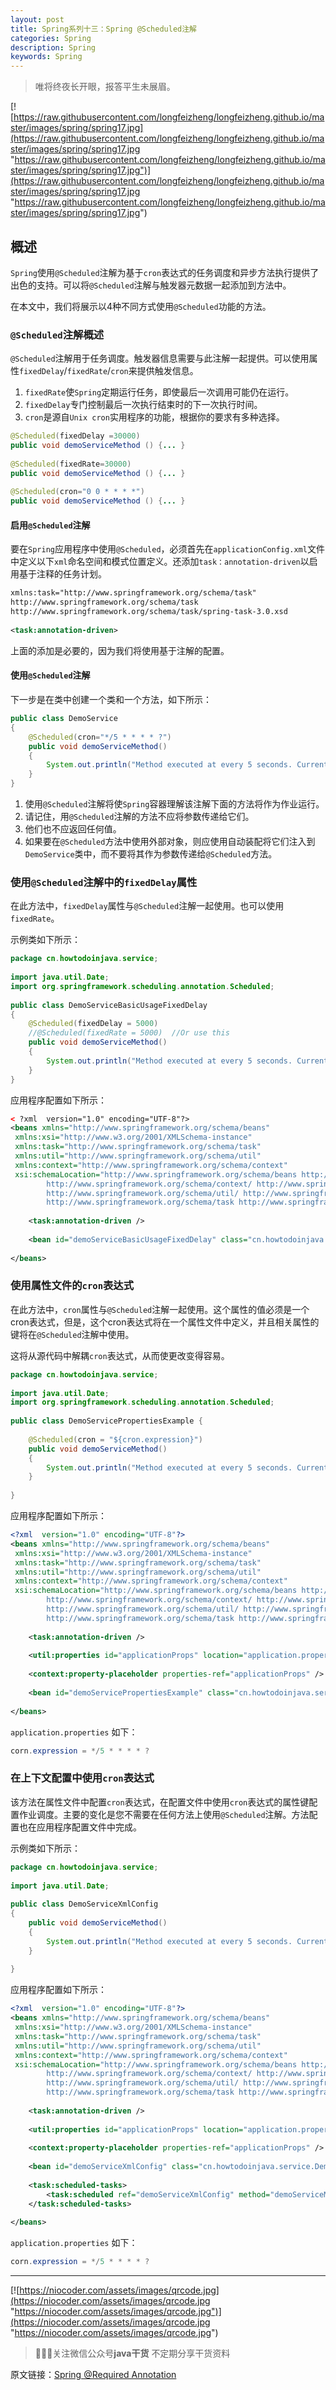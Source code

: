 ```yaml
---
layout: post
title: Spring系列十三：Spring @Scheduled注解
categories: Spring
description: Spring
keywords: Spring
---
```


> 唯将终夜长开眼，报答平生未展眉。

[![https://raw.githubusercontent.com/longfeizheng/longfeizheng.github.io/master/images/spring/spring17.jpg](https://raw.githubusercontent.com/longfeizheng/longfeizheng.github.io/master/images/spring/spring17.jpg "https://raw.githubusercontent.com/longfeizheng/longfeizheng.github.io/master/images/spring/spring17.jpg")](https://raw.githubusercontent.com/longfeizheng/longfeizheng.github.io/master/images/spring/spring17.jpg "https://raw.githubusercontent.com/longfeizheng/longfeizheng.github.io/master/images/spring/spring17.jpg")


## 概述

`Spring`使用`@Scheduled`注解为基于`cron`表达式的任务调度和异步方法执行提供了出色的支持。可以将`@Scheduled`注解与触发器元数据一起添加到方法中。

在本文中，我们将展示以4种不同方式使用`@Scheduled`功能的方法。

### `@Scheduled`注解概述

`@Scheduled`注解用于任务调度。触发器信息需要与此注解一起提供。可以使用属性`fixedDelay`/`fixedRate`/`cron`来提供触发信息。

1. `fixedRate`使`Spring`定期运行任务，即使最后一次调用可能仍在运行。
2. `fixedDelay`专门控制最后一次执行结束时的下一次执行时间。
3. `cron`是源自`Unix cron`实用程序的功能，根据你的要求有多种选择。

```java
@Scheduled(fixedDelay =30000)
public void demoServiceMethod () {... }
 
@Scheduled(fixedRate=30000)
public void demoServiceMethod () {... }
 
@Scheduled(cron="0 0 * * * *")
public void demoServiceMethod () {... }
```

#### 启用`@Scheduled`注解

要在`Spring`应用程序中使用`@Scheduled`，必须首先在`applicationConfig.xml`文件中定义以下`xml`命名空间和模式位置定义。还添加`task：annotation-driven`以启用基于注释的任务计划。

```xml
xmlns:task="http://www.springframework.org/schema/task"
http://www.springframework.org/schema/task
http://www.springframework.org/schema/task/spring-task-3.0.xsd
 
<task:annotation-driven>

```

上面的添加是必要的，因为我们将使用基于注解的配置。


#### 使用`@Scheduled`注解

下一步是在类中创建一个类和一个方法，如下所示：

```java
public class DemoService
{
    @Scheduled(cron="*/5 * * * * ?")
    public void demoServiceMethod()
    {
        System.out.println("Method executed at every 5 seconds. Current time is :: "+ new Date());
    }
}
```
1. 使用`@Scheduled`注解将使`Spring`容器理解该注解下面的方法将作为作业运行。
2. 请记住，用`@Scheduled`注解的方法不应将参数传递给它们。
3. 他们也不应返回任何值。
4. 如果要在`@Scheduled`方法中使用外部对象，则应使用自动装配将它们注入到`DemoService`类中，而不要将其作为参数传递给`@Scheduled`方法。

### 使用`@Scheduled`注解中的`fixedDelay`属性

在此方法中，`fixedDelay`属性与`@Scheduled`注解一起使用。也可以使用`fixedRate`。

示例类如下所示：

```java
package cn.howtodoinjava.service;
 
import java.util.Date;
import org.springframework.scheduling.annotation.Scheduled;
 
public class DemoServiceBasicUsageFixedDelay
{
    @Scheduled(fixedDelay = 5000)
    //@Scheduled(fixedRate = 5000)  //Or use this
    public void demoServiceMethod()
    {
        System.out.println("Method executed at every 5 seconds. Current time is :: "+ new Date());
    }
}
```

应用程序配置如下所示：

```xml
< ?xml  version="1.0" encoding="UTF-8"?>
<beans xmlns="http://www.springframework.org/schema/beans"
 xmlns:xsi="http://www.w3.org/2001/XMLSchema-instance"
 xmlns:task="http://www.springframework.org/schema/task"
 xmlns:util="http://www.springframework.org/schema/util"
 xmlns:context="http://www.springframework.org/schema/context"
 xsi:schemaLocation="http://www.springframework.org/schema/beans http://www.springframework.org/schema/beans/spring-beans-3.0.xsd
        http://www.springframework.org/schema/context/ http://www.springframework.org/schema/context/spring-context.xsd
        http://www.springframework.org/schema/util/ http://www.springframework.org/schema/util/spring-util.xsd
        http://www.springframework.org/schema/task http://www.springframework.org/schema/task/spring-task-3.0.xsd">
 
    <task:annotation-driven />
 
    <bean id="demoServiceBasicUsageFixedDelay" class="cn.howtodoinjava.service.DemoServiceBasicUsageFixedDelay"></bean>
 
</beans>
```

### 使用属性文件的`cron`表达式

在此方法中，`cron`属性与`@Scheduled`注解一起使用。这个属性的值必须是一个cron表达式，但是，这个cron表达式将在一个属性文件中定义，并且相关属性的键将在`@Scheduled`注解中使用。

这将从源代码中解耦`cron`表达式，从而使更改变得容易。

```java
package cn.howtodoinjava.service;
 
import java.util.Date;
import org.springframework.scheduling.annotation.Scheduled;
 
public class DemoServicePropertiesExample {
 
    @Scheduled(cron = "${cron.expression}")
    public void demoServiceMethod()
    {
        System.out.println("Method executed at every 5 seconds. Current time is :: "+ new Date());
    }
 
}

```

应用程序配置如下所示：

```xml
<?xml  version="1.0" encoding="UTF-8"?>
<beans xmlns="http://www.springframework.org/schema/beans"
 xmlns:xsi="http://www.w3.org/2001/XMLSchema-instance"
 xmlns:task="http://www.springframework.org/schema/task"
 xmlns:util="http://www.springframework.org/schema/util"
 xmlns:context="http://www.springframework.org/schema/context"
 xsi:schemaLocation="http://www.springframework.org/schema/beans http://www.springframework.org/schema/beans/spring-beans-3.0.xsd
        http://www.springframework.org/schema/context/ http://www.springframework.org/schema/context/spring-context.xsd
        http://www.springframework.org/schema/util/ http://www.springframework.org/schema/util/spring-util.xsd
        http://www.springframework.org/schema/task http://www.springframework.org/schema/task/spring-task-3.0.xsd">
 
    <task:annotation-driven />
 
    <util:properties id="applicationProps" location="application.properties" />
 
    <context:property-placeholder properties-ref="applicationProps" />
 
    <bean id="demoServicePropertiesExample" class="cn.howtodoinjava.service.DemoServicePropertiesExample"></bean>
 
</beans>
```
`application.properties` 如下：
```java
corn.expression = */5 * * * * ?
```

### 在上下文配置中使用`cron`表达式

该方法在属性文件中配置`cron`表达式，在配置文件中使用`cron`表达式的属性键配置作业调度。主要的变化是您不需要在任何方法上使用`@Scheduled`注解。方法配置也在应用程序配置文件中完成。

示例类如下所示：

```java
package cn.howtodoinjava.service;
 
import java.util.Date;
 
public class DemoServiceXmlConfig
{
    public void demoServiceMethod()
    {
        System.out.println("Method executed at every 5 seconds. Current time is :: "+ new Date());
    }
 
}
```

应用程序配置如下所示：

```xml
<?xml  version="1.0" encoding="UTF-8"?>
<beans xmlns="http://www.springframework.org/schema/beans"
 xmlns:xsi="http://www.w3.org/2001/XMLSchema-instance"
 xmlns:task="http://www.springframework.org/schema/task"
 xmlns:util="http://www.springframework.org/schema/util"
 xmlns:context="http://www.springframework.org/schema/context"
 xsi:schemaLocation="http://www.springframework.org/schema/beans http://www.springframework.org/schema/beans/spring-beans-3.0.xsd
        http://www.springframework.org/schema/context/ http://www.springframework.org/schema/context/spring-context.xsd
        http://www.springframework.org/schema/util/ http://www.springframework.org/schema/util/spring-util.xsd
        http://www.springframework.org/schema/task http://www.springframework.org/schema/task/spring-task-3.0.xsd">
 
    <task:annotation-driven />
 
    <util:properties id="applicationProps" location="application.properties" />
 
    <context:property-placeholder properties-ref="applicationProps" />
 
    <bean id="demoServiceXmlConfig" class="cn.howtodoinjava.service.DemoServiceXmlConfig" />
 
    <task:scheduled-tasks>
        <task:scheduled ref="demoServiceXmlConfig" method="demoServiceMethod" cron="#{applicationProps['cron.expression']}"></task:scheduled>
    </task:scheduled-tasks>
 
</beans>
```

`application.properties` 如下：
```java
corn.expression = */5 * * * * ?
```


---
[![https://niocoder.com/assets/images/qrcode.jpg](https://niocoder.com/assets/images/qrcode.jpg "https://niocoder.com/assets/images/qrcode.jpg")](https://niocoder.com/assets/images/qrcode.jpg "https://niocoder.com/assets/images/qrcode.jpg")



> 🙂🙂🙂关注微信公众号**java干货**
不定期分享干货资料


原文链接：[Spring @Required Annotation](https://howtodoinjava.com/spring-core/spring-required-annotation-and-requiredannotationbeanpostprocessor-example/)
